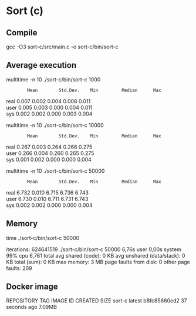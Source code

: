 # Sort (c)

## Compile

gcc -O3 sort-c/src/main.c -o sort-c/bin/sort-c

## Average execution

multitime -n 10 ./sort-c/bin/sort-c 1000

            Mean        Std.Dev.    Min         Median      Max
real        0.007       0.002       0.004       0.008       0.011       
user        0.005       0.003       0.000       0.004       0.011       
sys         0.002       0.002       0.000       0.003       0.004   

multitime -n 10 ./sort-c/bin/sort-c 10000

            Mean        Std.Dev.    Min         Median      Max
real        0.267       0.003       0.264       0.266       0.275       
user        0.266       0.004       0.260       0.265       0.275       
sys         0.001       0.002       0.000       0.000       0.004 

multitime -n 10 ./sort-c/bin/sort-c 50000

            Mean        Std.Dev.    Min         Median      Max
real        6.732       0.010       6.715       6.736       6.743       
user        6.730       0.010       6.711       6.731       6.743       
sys         0.002       0.002       0.000       0.000       0.004       

## Memory

time ./sort-c/bin/sort-c 50000                                    

iterations: 624641519
./sort-c/bin/sort-c 50000   6,76s  user 0,00s system 99% cpu 6,761 total
avg shared (code):         0 KB
avg unshared (data/stack): 0 KB
total (sum):               0 KB
max memory:                3 MB
page faults from disk:     0
other page faults:         209


## Docker image

REPOSITORY          TAG       IMAGE ID       CREATED          SIZE
sort-c              latest    b8fc85660ed2   37 seconds ago   7.09MB